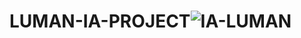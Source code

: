 # LUMAN-IA-PROJECT![IA-LUMAN](https://user-images.githubusercontent.com/102887322/210104468-b616f3c8-394b-4f05-a9e5-27eb2842e456.png)
